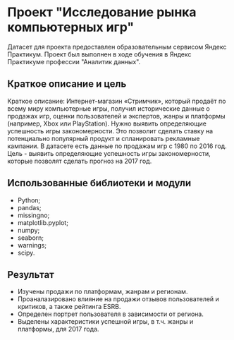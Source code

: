 # Проект "Исследование рынка компьютерных игр"
Датасет для проекта предоставлен образовательным сервисом Яндекс Практикум. Проект был выполнен в ходе обучения в Яндекс Практикуме профессии "Аналитик данных".
## Краткое описание и цель
Краткое описание:
Интернет-магазин «Стримчик», который продаёт по всему миру компьютерные игры, получил исторические данные о продажах игр, оценки пользователей и экспертов, жанры и платформы (например, Xbox или PlayStation). Нужно выявить определяющие успешность игры закономерности. Это позволит сделать ставку на потенциально популярный продукт и спланировать рекламные кампании. В датасете есть данные по продажам игр с 1980 по 2016 год.
Цель - выявить определяющие успешность игры закономерности, которые позволят сделать прогноз на 2017 год.
## Использованные библиотеки и модули
- Python;
- pandas;
- missingno;
- matplotlib.pyplot;
- numpy;
- seaborn;
- warnings;
- scipy.
## Результат
- Изучены продажи по платформам, жанрам и регионам.
- Проаналазировано влияние на продажи отзывов пользователей и критиков, а также рейтинга ESRB.
- Определен портрет пользователя в зависимости от региона.
- Выделены характеристики успешной игры, в т.ч. жанры и платформы, для 2017 года.

